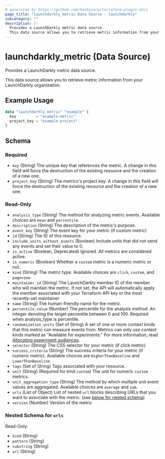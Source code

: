 ```yaml
---
# generated by https://github.com/hashicorp/terraform-plugin-docs
page_title: "launchdarkly_metric Data Source - launchdarkly"
subcategory: ""
description: |-
  Provides a LaunchDarkly metric data source.
  This data source allows you to retrieve metric information from your LaunchDarkly organization.
---
```


# launchdarkly_metric (Data Source)

Provides a LaunchDarkly metric data source.

This data source allows you to retrieve metric information from your LaunchDarkly organization.

## Example Usage

```terraform
data "launchdarkly_metric" "example" {
  key         = "example-metric"
  project_key = "example-project"
}
```

<!-- schema generated by tfplugindocs -->
## Schema

### Required

- `key` (String) The unique key that references the metric. A change in this field will force the destruction of the existing resource and the creation of a new one.
- `project_key` (String) The metrics's project key. A change in this field will force the destruction of the existing resource and the creation of a new one.

### Read-Only

- `analysis_type` (String) The method for analyzing metric events. Available choices are `mean` and `percentile`.
- `description` (String) The description of the metric's purpose.
- `event_key` (String) The event key for your metric (if custom metric)
- `id` (String) The ID of this resource.
- `include_units_without_events` (Boolean) Include units that did not send any events and set their value to 0.
- `is_active` (Boolean, Deprecated) Ignored. All metrics are considered active.
- `is_numeric` (Boolean) Whether a `custom` metric is a numeric metric or not.
- `kind` (String) The metric type. Available choices are `click`, `custom`, and `pageview`.
- `maintainer_id` (String) The LaunchDarkly member ID of the member who will maintain the metric. If not set, the API will automatically apply the member associated with your Terraform API key or the most recently-set maintainer
- `name` (String) The human-friendly name for the metric.
- `percentile_value` (Number) The percentile for the analysis method. An integer denoting the target percentile between 0 and 100. Required when analysis_type is percentile.
- `randomization_units` (Set of String) A set of one or more context kinds that this metric can measure events from. Metrics can only use context kinds marked as "Available for experiments." For more information, read [Allocating experiment audiences](https://docs.launchdarkly.com/home/creating-experiments/allocation).
- `selector` (String) The CSS selector for your metric (if click metric)
- `success_criteria` (String) The success criteria for your metric (if numeric metric). Available choices are `HigherThanBaseline` and `LowerThanBaseline`.
- `tags` (Set of String) Tags associated with your resource.
- `unit` (String) (Required for kind `custom`) The unit for numeric `custom` metrics.
- `unit_aggregation_type` (String) The method by which multiple unit event values are aggregated. Available choices are `average` and `sum`.
- `urls` (List of Object) List of nested `url` blocks describing URLs that you want to associate with the metric. (see [below for nested schema](#nestedatt--urls))
- `version` (Number) Version of the metric

<a id="nestedatt--urls"></a>
### Nested Schema for `urls`

Read-Only:

- `kind` (String)
- `pattern` (String)
- `substring` (String)
- `url` (String)
